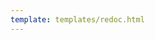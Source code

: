 ```yaml
---
template: templates/redoc.html
---
```


<redoc spec-url="{{base_path}}/apis/restapis/idle-account-identification.yaml"></redoc>
